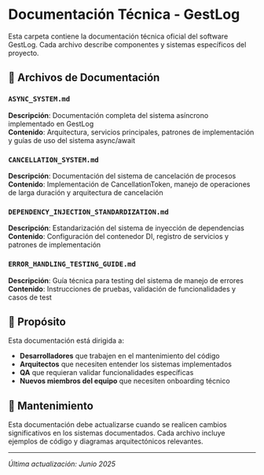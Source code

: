 # Documentación Técnica - GestLog

Esta carpeta contiene la documentación técnica oficial del software GestLog. Cada archivo describe componentes y sistemas específicos del proyecto.

## 📁 Archivos de Documentación

### `ASYNC_SYSTEM.md`
**Descripción**: Documentación completa del sistema asíncrono implementado en GestLog  
**Contenido**: Arquitectura, servicios principales, patrones de implementación y guías de uso del sistema async/await

### `CANCELLATION_SYSTEM.md`
**Descripción**: Documentación del sistema de cancelación de procesos  
**Contenido**: Implementación de CancellationToken, manejo de operaciones de larga duración y arquitectura de cancelación

### `DEPENDENCY_INJECTION_STANDARDIZATION.md`
**Descripción**: Estandarización del sistema de inyección de dependencias  
**Contenido**: Configuración del contenedor DI, registro de servicios y patrones de implementación

### `ERROR_HANDLING_TESTING_GUIDE.md`
**Descripción**: Guía técnica para testing del sistema de manejo de errores  
**Contenido**: Instrucciones de pruebas, validación de funcionalidades y casos de test

## 🎯 Propósito

Esta documentación está dirigida a:
- **Desarrolladores** que trabajen en el mantenimiento del código
- **Arquitectos** que necesiten entender los sistemas implementados
- **QA** que requieran validar funcionalidades específicas
- **Nuevos miembros del equipo** que necesiten onboarding técnico

## 📝 Mantenimiento

Esta documentación debe actualizarse cuando se realicen cambios significativos en los sistemas documentados. Cada archivo incluye ejemplos de código y diagramas arquitectónicos relevantes.

---
*Última actualización: Junio 2025*
